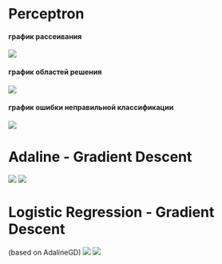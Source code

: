 # Perceptron
#### график рассеивания
<img src = "https://user-images.githubusercontent.com/54672403/79312230-4063c380-7f07-11ea-8c0e-52b75019fc8c.png">

#### график областей решения
<img src = "https://user-images.githubusercontent.com/54672403/79311029-8029ab80-7f05-11ea-9c1d-57135cfa71da.png">

#### график ошибки неправильной классификации 
<img src = "https://user-images.githubusercontent.com/54672403/79311017-7dc75180-7f05-11ea-94cf-f64cc917c9f7.png">

# Adaline - Gradient Descent
<img src = "https://user-images.githubusercontent.com/54672403/80352419-8b24fa00-887c-11ea-823f-560761904768.png">
<img src = "https://user-images.githubusercontent.com/54672403/80352422-8c562700-887c-11ea-8183-0b151249bde6.png">

# Logistic Regression - Gradient Descent 
(based on AdalineGD)
<img src = "https://user-images.githubusercontent.com/54672403/80578426-1b944380-8a11-11ea-858a-0f89541fd6ac.png">
<img src = "https://user-images.githubusercontent.com/54672403/80578430-1cc57080-8a11-11ea-9cda-2732a9b98602.png">

